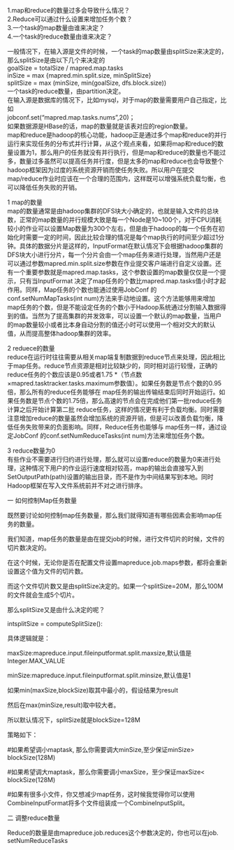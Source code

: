 1.map和reduce的数量过多会导致什么情况？  
2.Reduce可以通过什么设置来增加任务个数？  
3.一个task的map数量由谁来决定？  
4.一个task的reduce数量由谁来决定？  
  
  
一般情况下，在输入源是文件的时候，一个task的map数量由splitSize来决定的，那么splitSize是由以下几个来决定的  
goalSize = totalSize / mapred.map.tasks  
inSize = max {mapred.min.split.size, minSplitSize}  
splitSize = max (minSize, min(goalSize, dfs.block.size))  
一个task的reduce数量，由partition决定。  
在输入源是数据库的情况下，比如mysql，对于map的数量需要用户自己指定，比如  
jobconf.set(“mapred.map.tasks.nums”,20)；  
如果数据源是HBase的话，map的数量就是该表对应的region数量。  
map和reduce是hadoop的核心功能，hadoop正是通过多个map和reduce的并行运行来实现任务的分布式并行计算，从这个观点来看，如果将map和reduce的数量设置为1，那么用户的任务就没有并行执行，但是map和reduce的数量也不能过多，数量过多虽然可以提高任务并行度，但是太多的map和reduce也会导致整个hadoop框架因为过度的系统资源开销而使任务失败。所以用户在提交map/reduce作业时应该在一个合理的范围内，这样既可以增强系统负载匀衡，也可以降低任务失败的开销。  
  
  
1 map的数量  
map的数量通常是由hadoop集群的DFS块大小确定的，也就是输入文件的总块数，正常的map数量的并行规模大致是每一个Node是10~100个，对于CPU消耗较小的作业可以设置Map数量为300个左右，但是由于hadoop的每一个任务在初始化时需要一定的时间，因此比较合理的情况是每个map执行的时间至少超过1分钟。具体的数据分片是这样的，InputFormat在默认情况下会根据hadoop集群的DFS块大小进行分片，每一个分片会由一个map任务来进行处理，当然用户还是可以通过参数mapred.min.split.size参数在作业提交客户端进行自定义设置。还有一个重要参数就是mapred.map.tasks，这个参数设置的map数量仅仅是一个提示，只有当InputFormat
决定了map任务的个数比mapred.map.tasks值小时才起作用。同样，Map任务的个数也能通过使用JobConf
的conf.setNumMapTasks(int
num)方法来手动地设置。这个方法能够用来增加map任务的个数，但是不能设定任务的个数小于Hadoop系统通过分割输入数据得到的值。当然为了提高集群的并发效率，可以设置一个默认的map数量，当用户的map数量较小或者比本身自动分割的值还小时可以使用一个相对交大的默认值，从而提高整体hadoop集群的效率。  
  
  
2 reduece的数量  
reduce在运行时往往需要从相关map端复制数据到reduce节点来处理，因此相比于map任务。reduce节点资源是相对比较缺少的，同时相对运行较慢，正确的reduce任务的个数应该是0.95或者1.75
*（节点数 ×mapred.tasktracker.tasks.maximum参数值）。如果任务数是节点个数的0.95倍，那么所有的reduce任务能够在
map任务的输出传输结束后同时开始运行。如果任务数是节点个数的1.75倍，那么高速的节点会在完成他们第一批reduce任务计算之后开始计算第二批
reduce任务，这样的情况更有利于负载均衡。同时需要注意增加reduce的数量虽然会增加系统的资源开销，但是可以改善负载匀衡，降低任务失败带来的负面影响。同样，Reduce任务也能够与
map任务一样，通过设定JobConf 的conf.setNumReduceTasks(int num)方法来增加任务个数。  
  
  
3 reduce数量为0  
有些作业不需要进行归约进行处理，那么就可以设置reduce的数量为0来进行处理，这种情况下用户的作业运行速度相对较高，map的输出会直接写入到
SetOutputPath(path)设置的输出目录，而不是作为中间结果写到本地。同时Hadoop框架在写入文件系统前并不对之进行排序。

一 如何控制Map任务数量

既然要讨论如何控制map任务数量，那么我们就得知道有哪些因素会影响map任务的数量。

我们知道，map任务的数量是由在提交job的时候，进行文件切片的时候，文件的切片数决定的。

在这个时候，无论你是否在配置文件设置mapreduce.job.maps参数，都将会重新设置这个值为文件的切片数。

而这个文件切片数又是由splitSize决定的。如果一个splitSize=20M，那么100M的文件就会生成5个切片。

那么splitSize又是由什么决定的呢？

intsplitSize = computeSplitSize():

具体逻辑就是：

maxSize:mapreduce.input.fileinputformat.split.maxsize,默认值是Integer.MAX_VALUE

minSize:mapreduce.input.fileinputformat.split.minsize,默认值是1

如果min(maxSize,blockSize)取其中最小的，假设结果为result

然后在max(minSize,result)取中较大者。

所以默认情况下，splitSize就是blockSize=128M

策略如下：

#如果希望调小maptask, 那么你需要调大minSize,至少保证minSize> blockSize(128M)

#如果希望调大maptask，那么你需要调小maxSize，至少保证maxSize< blockSize(128M)

#如果有很多小文件，你又想减少map任务，这时候我觉得你可以使用CombineInputFormat将多个文件组装成一个CombineInputSplit。

二 调整reduce数量

Reduce的数量是由mapreduce.job.reduces这个参数决定的，你也可以在job. setNumReduceTasks

